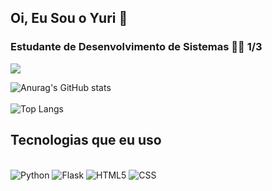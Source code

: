 ## Oi, Eu Sou o Yuri 👋
### Estudante de Desenvolvimento de Sistemas 👨‍💻 1/3
<div> 
  <a href="https://instagram.com/yuri_f.s" target="_blank"><img src="https://img.shields.io/badge/-Instagram-%23E4405F?style=for-the-badge&logo=instagram&logoColor=white" target="_blank"></a>
</div>


![Anurag's GitHub stats](https://github-readme-stats.vercel.app/api?username=Yurif-s&show_icons=true&theme=dracula&count_private=true&include_all_commits=true&cache_seconds=1800&token=GitHub-Readme-Stats-Token)<br><br>
![Top Langs](https://github-readme-stats.vercel.app/api/top-langs/?username=Yurif-s&layout=compact&cache_seconds=1800)

   
   ## Tecnologias que eu uso
 
          
  <div style="display: inline_block"><br/>
     <img aling="center" alt="Python" src="https://img.shields.io/badge/python-3670A0?style=for-the-badge&logo=python&logoColor=ffdd54">
     <img aling="center" alt="Flask" src="https://img.shields.io/badge/flask-22B14C?style=for-the-badge&logo=flask&logoColor=black">  
     <img aling="center" alt="HTML5" src="https://img.shields.io/badge/HTML5-E34F26?style=for-the-badge&logo=html5&logoColor=white">
     <img aling="center" alt="CSS" src="https://img.shields.io/badge/CSS3-1572B6?style=for-the-badge&logo=css3&logoColor=white">
     
